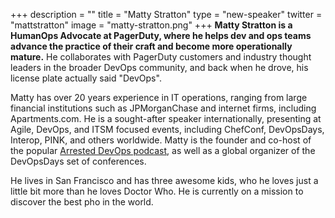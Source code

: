 +++
description = ""
title = "Matty Stratton"
type = "new-speaker"
twitter = "mattstratton"
image = "matty-stratton.png"
+++
**Matty Stratton is a HumanOps Advocate at PagerDuty, where he helps dev and ops teams advance the practice of their craft and become more operationally mature.** He collaborates with PagerDuty customers and industry thought leaders in the broader DevOps community, and back when he drove, his license plate actually said "DevOps".

Matty has over 20 years experience in IT operations, ranging from large financial institutions such as JPMorganChase and internet firms, including Apartments.com. He is a sought-after speaker internationally, presenting at Agile, DevOps, and ITSM focused events, including ChefConf, DevOpsDays, Interop, PINK, and others worldwide. Matty is the founder and co-host of the popular [Arrested DevOps podcast](https://www.arresteddevops.com/), as well as a global organizer of the DevOpsDays set of conferences.

He lives in San Francisco and has three awesome kids, who he loves just a little bit more than he loves Doctor Who. He is currently on a mission to discover the best pho in the world.